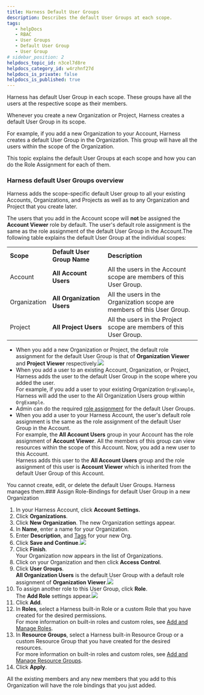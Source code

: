 ```yaml
---
title: Harness Default User Groups
description: Describes the default User Groups at each scope.
tags: 
   - helpDocs
   - RBAC
   - User Groups
   - Default User Group
   - User Group
# sidebar_position: 2
helpdocs_topic_id: n3cel7d8re
helpdocs_category_id: w4rzhnf27d
helpdocs_is_private: false
helpdocs_is_published: true
---
```


Harness has default User Group in each scope. These groups have all the users at the respective scope as their members.

Whenever you create a new Organization or Project, Harness creates a default User Group in its scope.

For example, if you add a new Organization to your Account, Harness creates a default User Group in the Organization. This group will have all the users within the scope of the Organization.

This topic explains the default User Groups at each scope and how you can do the Role Assignment for each of them.

### Harness default User Groups overview

Harness adds the scope-specific default User group to all your existing Accounts, Organizations, and Projects as well as to any Organization and Project that you create later.

The users that you add in the Account scope will **not** be assigned the **Account Viewer** role by default. The user's default role assignment is the same as the role assignment of the default User Group in the Account.The following table explains the default User Group at the individual scopes:



|  |  |  |
| --- | --- | --- |
| **Scope** | **Default User Group Name** | **Description** |
| Account | **All Account Users** | All the users in the Account scope are members of this User Group. |
| Organization | **All Organization Users** | All the users in the Organization scope are members of this User Group. |
| Project | **All Project Users** | All the users in the Project scope are members of this User Group. |

* When you add a new Organization or Project, the default role assignment for the default User Group is that of **Organization Viewer** and **Project Viewer** respectively.![](https://files.helpdocs.io/kw8ldg1itf/articles/n3cel7d8re/1662549121951/screenshot-2022-09-07-at-4-35-43-pm.png)
* When you add a user to an existing Account, Organization, or Project, Harness adds the user to the default User Group in the scope where you added the user.  
For example, if you add a user to your existing Organization `OrgExample`, Harness will add the user to the All Organization Users group within `OrgExample`.
* Admin can do the required [role assignment](/article/vz5cq0nfg2-rbac-in-harness#role_assignment) for the default User Groups.
* When you add a user to your Harness Account, the user's default role assignment is the same as the role assignment of the default User Group in the Account.  
For example, the **All Account Users** group in your Account has the role assignment of **Account Viewer**. All the members of this group can view resources within the scope of this Account. Now, you add a new user to this Account.  
Harness adds this user to the **All Account Users** group and the role assignment of this user is **Account Viewer** which is inherited from the default User Group of this Account.

You cannot create, edit, or delete the default User Groups. Harness manages them.### Assign Role-Bindings for default User Group in a new Organization

1. In your Harness Account, click **Account Settings.**
2. Click **Organizations**.
3. Click **New Organization**. The new Organization settings appear.
4. In **Name**, enter a name for your Organization.
5. Enter **Description**, and [Tags](https://harness.helpdocs.io/article/i8t053o0sq-tags-reference) for your new Org.
6. Click **Save and Continue**.![](https://files.helpdocs.io/kw8ldg1itf/articles/n3cel7d8re/1662547843050/screenshot-2022-09-07-at-4-20-25-pm.png)
7. Click **Finish**.  
Your Organization now appears in the list of Organizations.
8. Click on your Organization and then click **Access Control**.
9. Click **User Groups**.  
**All Organization Users** is the default User Group with a default role assignment of **Organization Viewer**.![](https://files.helpdocs.io/kw8ldg1itf/articles/n3cel7d8re/1662551835921/screenshot-2022-09-07-at-5-24-52-pm.png)
10. To assign another role to this User Group, click **Role**.  
The **Add Role** settings appear.![](https://files.helpdocs.io/kw8ldg1itf/articles/n3cel7d8re/1662552273845/screenshot-2022-09-07-at-5-34-17-pm.png)
11. Click **Add**.
12. In **Roles**, select a Harness built-in Role or a custom Role that you have created for the desired permissions.  
For more information on built-in roles and custom roles, see [Add and Manage Roles](/article/tsons9mu0v-add-manage-roles).
13. In **Resource Groups**, select a Harness built-in Resource Group or a custom Resource Group that you have created for the desired resources.  
For more information on built-in roles and custom roles, see [Add and Manage Resource Groups](/article/yp4xj36xro-add-resource-groups).
14. Click **Apply**.

All the existing members and any new members that you add to this Organization will have the role bindings that you just added.

